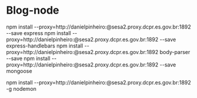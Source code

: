 # Blog-node
 
npm install --proxy=http://danielpinheiro:@sesa2.proxy.dcpr.es.gov.br:1892 --save express
npm install --proxy=http://danielpinheiro:@sesa2.proxy.dcpr.es.gov.br:1892 --save express-handlebars
npm install --proxy=http://danielpinheiro:@sesa2.proxy.dcpr.es.gov.br:1892 body-parser --save
npm install --proxy=http://danielpinheiro:@sesa2.proxy.dcpr.es.gov.br:1892 --save mongoose

npm install --proxy=http://danielpinheiro:@sesa2.proxy.dcpr.es.gov.br:1892 -g nodemon
